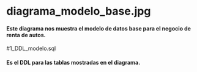 # diagrama_modelo_base.jpg

#### Este diagrama nos muestra el modelo de datos base para el negocio de renta de autos.

#1_DDL_modelo.sql

#### Es el DDL para las tablas mostradas en el diagrama.


